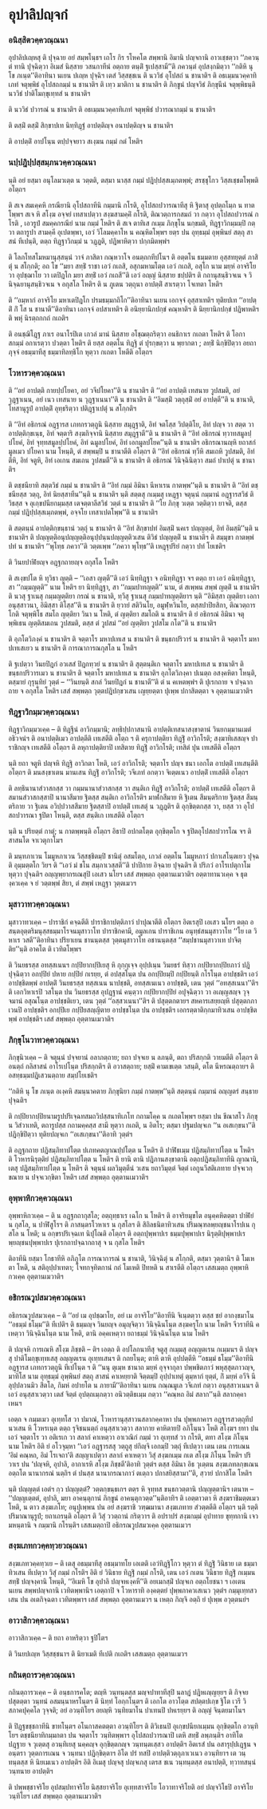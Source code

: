 <h1>อุปาลิปญฺจกํ</h1>
<h3>อนิสฺสิตวคฺควณฺณนา</h3>
<p> อุปาลิปเญฺหสุ   ติ ปุจฺฉาย อยํ สมฺพโนฺธฯ เถโร กิร รโหคโต สพฺพานิ อิมานิ ปญฺจกานิ อาวเชฺชตฺวา ‘‘ภควนฺตํ ทานิ ปุจฺฉิตฺวา อิเมสํ นิสฺสาย วสนกาทีนํ อตฺถาย ตนฺติํ ฐเปสฺสามี’’ติ ภควนฺตํ อุปสงฺกมิตฺวา ‘‘กติหิ นุ โข ภเนฺต’’ติอาทินา นเยน ปเญฺห ปุจฺฉิฯ เตสํ วิสฺสชฺชเน ติ นววิธํ อุโปสถํ น ชานาติฯ ติ อธเมฺมนวคฺคาทิเภทํ จตุพฺพิธํ อุโปสถกมฺมํ น ชานาติฯ ติ เทฺว มาติกา น ชานาติฯ ติ ภิกฺขูนํ ปญฺจวิธํ ภิกฺขุนีนํ จตุพฺพิธนฺติ นววิธํ ปาติโมกฺขุเทฺทสํ น ชานาติฯ</p>


<p>ติ นววิธํ ปวารณํ น ชานาติฯ ติ อธเมฺมนวคฺคาทิเภทํ จตุพฺพิธํ ปวารณากมฺมํ น ชานาติฯ</p>


<p>ติ ตสฺมิํ ตสฺมิํ สิกฺขาปเท นิทฺทิฎฺฐํ อาปตฺติญฺจ อนาปตฺติญฺจ น ชานาติฯ</p>


<p>ติ อาปตฺติํ อาปโนฺน ตปฺปจฺจยาว สเงฺฆน กมฺมํ กตํ โหติฯ</p>


<h3>นปฺปฎิปฺปสฺสมฺภนวคฺควณฺณนา</h3>
<p>   นฺติ อยํ ยสฺมา อนุโลมวเตฺต น วตฺตติ, ตสฺมา นาสฺส กมฺมํ ปฎิปฺปสฺสเมฺภตพฺพํ; สรชฺชุโกว วิสฺสเชฺชตโพฺพติ อโตฺถฯ</p>


<p> ติ สเจ สมเคฺคหิ กรณียานิ อุโปสถาทีนิ กมฺมานิ กโรติ, อุโปสถปวารณาทีสุ หิ ฐิตาสุ อุปตฺถโมฺภ น ทาตโพฺพฯ สเจ หิ สโงฺฆ อจฺจยํ เทสาเปตฺวา สงฺฆสามคฺคิํ กโรติ, ติณวตฺถารกสมถํ วา กตฺวา อุโปสถปวารณํ กโรติ , เอวรูปํ สมคฺคกรณียํ นาม กมฺมํ โหติฯ ติ สเจ ตาทิเส กเมฺม ภิกฺขุโน นกฺขมติ, ทิฎฺฐาวิกมฺมมฺปิ  กตฺวา ตถารูปา สามคฺคี อุเปตพฺพา, เอวํ วิโลมคฺคาโห น คณฺหิตโพฺพฯ ยตฺร ปน อุทฺธมฺมํ อุพฺพินยํ สตฺถุ สาสนํ ทีเปนฺติ, ตตฺถ ทิฎฺฐาวิกมฺมํ น วฎฺฎติ, ปฎิพาหิตฺวา ปกฺกมิตพฺพํฯ</p>


<p>ติ โลภโทสโมหมานุสฺสนฺนํ วาจํ ภาสิตา กณฺหวาโจ อนตฺถกทีปโนฯ ติ อตฺตโน ธมฺมตาย อุสฺสทยุตฺตํ ภาสิตุํ น สโกฺกติ; อถ โข ‘‘มยา สทฺธิํ ราชา เอวํ กเถสิ, อสุกมหามโตฺต เอวํ กเถสิ, อสุโก นาม มยฺหํ อาจริโย วา อุปชฺฌาโย วา เตปิฎโก มยา สทฺธิํ เอวํ กเถสี’’ติ เอวํ อญฺญํ นิสฺสาย ชปฺปติฯ ติ กถานุสนฺธิวจเน จ วินิจฺฉยานุสนฺธิวจเน จ อกุสโล โหติฯ ติ น ภูเตน วตฺถุนา อาปตฺติํ สาเรตฺวา โจเทตา โหติฯ</p>


<p>ติ ‘‘อมฺหากํ อาจริโย มหาเตปิฎโก ปรมธมฺมกถิโก’’ติอาทินา นเยน เอกจฺจํ อุสฺสาเทติฯ ทุติยปเท ‘‘อาปตฺติํ กิํ โส น ชานาตี’’ติอาทินา เอกจฺจํ อปสาเทติฯ ติ อนิยฺยานิกปกฺขํ คณฺหาติฯ ติ นิยฺยานิกปกฺขํ ปฎิพาหติฯ ติ พหุํ นิรตฺถกกถํ กเถติฯ</p>


<p>ติ อนชฺฌิโฎฺฐ ภาเร อนาโรปิเต เกวลํ มานํ นิสฺสาย อโชฺฌตฺถริตฺวา อนธิกาเร กเถตา โหติฯ ติ โอกาสกมฺมํ อกาเรตฺวา ปวตฺตา โหติฯ ติ ยสฺส อตฺตโน ทิฎฺฐิ ตํ ปุรกฺขตฺวา น พฺยากตา ; ลทฺธิํ นิกฺขิปิตฺวา อยถาภุจฺจํ อธมฺมาทีสุ ธมฺมาทิลทฺธิโก หุตฺวา กเถตา โหตีติ อโตฺถฯ</p>


<h3>โวหารวคฺควณฺณนา</h3>
<p> ติ ‘‘อยํ อาปตฺติ กายปฺปโยคา, อยํ วจีปโยคา’’ติ น ชานาติฯ ติ ‘‘อยํ อาปตฺติ เทสนาย วูปสมติ, อยํ วุฎฺฐาเนน, อยํ เนว เทสนาย น วุฎฺฐาเนนา’’ติ น ชานาติฯ   ติ ‘‘อิมสฺมิํ วตฺถุสฺมิํ อยํ อาปตฺตี’’ติ น ชานาติ, โทสานุรูปํ อาปตฺติํ อุทฺธริตฺวา ปติฎฺฐาเปตุํ  น สโกฺกติฯ</p>


<p>ติ ‘‘อิทํ อธิกรณํ อฎฺฐารส เภทกรวตฺถูนิ นิสฺสาย สมุฎฺฐาติ, อิทํ จตโสฺส วิปตฺติโย, อิทํ ปญฺจ วา สตฺต วา อาปตฺติกฺขเนฺธ, อิทํ จตฺตาริ สงฺฆกิจฺจานิ นิสฺสาย สมุฎฺฐาตี’’ติ น ชานาติฯ ติ ‘‘อิทํ อธิกรณํ ทฺวาทสมูลปฺปโยคํ, อิทํ จุทฺทสมูลปฺปโยคํ, อิทํ ฉมูลปโยคํ, อิทํ เอกมูลปโยค’’นฺติ น ชานาติฯ อธิกรณานญฺหิ ยถาสกํมูลเมว ปโยคา นาม โหนฺติ, ตํ สพฺพมฺปิ น ชานาตีติ อโตฺถฯ ติ ‘‘อิทํ อธิกรณํ ทฺวีหิ สมเถหิ วูปสมติ, อิทํ ตีหิ, อิทํ จตูหิ, อิทํ เอเกน สมเถน วูปสมตี’’ติ น ชานาติฯ ติ อธิกรณํ วินิจฺฉินิตฺวา สมถํ ปาเปตุํ น ชานาติฯ</p>


<p>ติ ตชฺชนียาทิ สตฺตวิธํ กมฺมํ น ชานาติฯ ติ ‘‘อิทํ กมฺมํ อิมินา นีหาเรน กาตพฺพ’’นฺติ น ชานาติฯ ติ ‘‘อิทํ ตชฺชนียสฺส วตฺถุ, อิทํ นิยสฺสาทีน’’นฺติ น ชานาติฯ นฺติ สตฺตสุ กเมฺมสุ เหฎฺฐา จตุนฺนํ กมฺมานํ อฎฺฐารสวิธํ ติวิธสฺส จ อุเกฺขปนียกมฺมสฺส เตจตฺตาลีสวิธํ วตฺตํ น ชานาติฯ ติ ‘‘โย ภิกฺขุ วเตฺต วตฺติตฺวา ยาจติ, ตสฺส กมฺมํ ปฎิปฺปสฺสเมฺภตพฺพํ, อจฺจโย เทสาเปตโพฺพ’’ติ น ชานาติฯ</p>


<p>ติ สตฺตนฺนํ อาปตฺติกฺขนฺธานํ วตฺถุํ น ชานาติฯ ติ ‘‘อิทํ  สิกฺขาปทํ อิมสฺมิํ นคเร ปญฺญตฺตํ, อิทํ อิมสฺมิ’’นฺติ น ชานาติฯ ติ ปญฺญตฺติอนุปญฺญตฺติอนุปฺปนฺนปญฺญตฺติวเสน ติวิธํ ปญฺญตฺติํ น ชานาติฯ ติ สมฺมุขา กาตพฺพํ ปทํ น ชานาติฯ ‘‘พุโทฺธ ภควา’’ติ วตฺตเพฺพ ‘‘ภควา พุโทฺธ’’ติ เหฎฺฐุปริยํ กตฺวา ปทํ โยเชติฯ</p>


<p>ติ วินยปาฬิยญฺจ อฎฺฐกถายญฺจ อกุสโล โหติฯ</p>


<p>ติ สเงฺขปโต หิ ทุวิธา ญตฺติ – ‘‘เอสา ญตฺตี’’ติ เอวํ นิทฺทิฎฺฐา จ อนิทฺทิฎฺฐา จฯ ตตฺถ ยา เอวํ อนิทฺทิฎฺฐา, สา ‘‘กมฺมญตฺติ’’ นาม โหติฯ ยา นิทฺทิฎฺฐา, สา ‘‘กมฺมปาทญตฺติ’’ นาม, ตํ สเพฺพน สพฺพํ ญตฺติํ น ชานาติฯ   ติ นวสุ ฐาเนสุ กมฺมญตฺติยา กรณํ น ชานาติ, ทฺวีสุ ฐาเนสุ  กมฺมปาทญตฺติยาฯ นฺติ ‘‘อิมิสฺสา ญตฺติยา เอกา อนุสฺสาวนา, อิมิสฺสา ติโสฺส’’ติ น ชานาติฯ ติ ยฺวายํ สติวินโย, อมูฬฺหวินโย, ตสฺสปาปิยสิกา, ติณวตฺถารโกติ จตุพฺพิโธ สมโถ ญตฺติยา วินา น โหติ, ตํ ญตฺติยา สมโถติ น ชานาติฯ ติ ยํ อธิกรณํ อิมินา จตุพฺพิเธน ญตฺติสมเถน วูปสมติ, ตสฺส ตํ วูปสมํ ‘‘อยํ ญตฺติยา วูปสโม กโต’’ติ น ชานาติฯ</p>


<p>ติ อุภโตวิภงฺคํ น ชานาติฯ ติ จตฺตาโร มหาปเทเส น ชานาติฯ ติ ขนฺธกปริวารํ น ชานาติฯ ติ จตฺตาโร มหาปเทเสเยว น ชานาติฯ ติ การณาการณกุสโล น โหติฯ</p>


<p>ติ ฐเปตฺวา วินยปิฎกํ อวเสสํ ปิฎกทฺวยํ น ชานาติฯ ติ สุตฺตนฺติเก จตฺตาโร มหาปเทเส น ชานาติฯ ติ ขนฺธกปริวารเมว น ชานาติฯ ติ จตฺตาโร มหาปเทเส น ชานาติฯ อุภโตวิภงฺคา ปเนตฺถ อสงฺคหิตา โหนฺติ, ตสฺมายํ กุรุนฺทิยํ วุตฺตํ – ‘‘วินยนฺติ สกลํ วินยปิฎกํ น ชานาตี’’ติ ตํ น คเหตพฺพํฯ ติ ปุเรกถาย จ ปจฺฉากถาย  จ อกุสโล โหติฯ เสสํ สพฺพตฺถ วุตฺตปฎิปกฺขวเสน เญยฺยตฺตา ปุเพฺพ ปกาสิตตฺตา จ อุตฺตานเมวาติฯ</p>

</p>


<h3>ทิฎฺฐาวิกมฺมวคฺควณฺณนา</h3>
<p> ทิฎฺฐาวิกมฺมวเคฺค – ติ ทิฎฺฐีนํ อาวิกมฺมานิ; ลทฺธิปฺปกาสนานิ อาปตฺติเทสนาสงฺขาตานํ วินยกมฺมานเมตํ อธิวจนํฯ ติ อนาปตฺติเมว อาปตฺตีติ เทเสตีติ อโตฺถ ฯ ติ ครุกาปตฺติยา ทิฎฺฐิํ อาวิกโรติ; สงฺฆาทิเสสญฺจ ปาราชิกญฺจ เทเสตีติ อโตฺถฯ ติ ลหุกาปตฺติยาปิ เทสิตาย ทิฎฺฐิํ อาวิกโรติ; เทสิตํ ปุน เทเสตีติ  อโตฺถฯ</p>


<p>นฺติ ยถา จตูหิ ปญฺจหิ ทิฎฺฐิ อาวิกตา โหติ, เอวํ อาวิกโรติ; จตฺตาโร ปญฺจ ชนา เอกโต อาปตฺติํ เทเสนฺตีติ อโตฺถฯ ติ มนสงฺขาเตน มานเสน ทิฎฺฐิํ อาวิกโรติ; วจีเภทํ อกตฺวา จิเตฺตเนว อาปตฺติํ เทเสตีติ อโตฺถฯ</p>


<p>ติ ลทฺธินานาสํวาสกสฺส วา กมฺมนานาสํวาสกสฺส วา สนฺติเก ทิฎฺฐิํ อาวิกโรติ; อาปตฺติํ เทเสตีติ อโตฺถฯ ติ สมานสํวาสกสฺสาปิ นานาสีมาย ฐิตสฺส สนฺติเก อาวิกโรติฯ มาฬกสีมาย หิ ฐิเตน สีมนฺตริกาย ฐิตสฺส สีมนฺตริกาย วา ฐิเตน อวิปฺปวาสสีมาย ฐิตสฺสาปิ อาปตฺติํ เทเสตุํ น วฎฺฎติฯ ติ อุกฺขิตฺตกสฺส วา, ยสฺส วา อุโปสถปวารณา ฐปิตา โหนฺติ, ตสฺส สนฺติเก เทเสตีติ อโตฺถฯ</p>


<p> นฺติ น ปริยตฺตํ กาตุํ; น กาตพฺพนฺติ อโตฺถฯ อิธาปิ อปกตโตฺต อุกฺขิตฺตโก จ ฐปิตอุโปสถปวารโณ จฯ ติ สาสนโต จาเวตุกาโมฯ</p>


<p>   ติ มนฺทภาเวน โมมูหภาเวน วิสฺสชฺชิตมฺปิ ชานิตุํ อสมโตฺถ, เกวลํ อตฺตโน โมมูหภาวํ ปกาเสโนฺตเยว ปุจฺฉติ อุมฺมตฺตโก วิยฯ ติ ‘‘เอวํ มํ ชโน สมฺภาเวสฺสตี’’ติ ปาปิกาย อิจฺฉาย ปุจฺฉติฯ ติ ปริภวํ อาโรเปตุกาโม หุตฺวา ปุจฺฉติฯ อญฺญพฺยากรเณสุปิ เอเสว นโยฯ เสสํ สพฺพตฺถ อุตฺตานเมวาติฯ อตฺตาทานวเคฺค จ ธุตงฺควเคฺค จ ยํ วตฺตพฺพํ สิยา, ตํ สพฺพํ เหฎฺฐา วุตฺตเมวฯ</p>

</p>


<h3>มุสาวาทวคฺควณฺณนา</h3>
<p> มุสาวาทวเคฺค  – ปาราชิกํ คจฺฉตีติ  ปาราชิกาปตฺติภาวํ ปาปุณาตีติ อโตฺถฯ อิตเรสุปิ เอเสว นโยฯ ตตฺถ อสนฺตอุตฺตริมนุสฺสธมฺมาโรจนมุสาวาโท ปาราชิกคามี, อมูลเกน ปาราชิเกน อนุทฺธํสนมุสาวาโท  ‘‘โย เต วิหาเร วสตี’’ติอาทินา ปริยาเยน ชานนฺตสฺส วุตฺตมุสาวาโท  อชานนฺตสฺส  ‘‘สมฺปชานมุสาวาเท ปาจิตฺติย’’นฺติ อาคโต ติ เวทิตโพฺพฯ</p>


<p>ติ วินยธรสฺส อทสฺสเนนฯ กปฺปิยากปฺปิเยสุ หิ กุกฺกุเจฺจ อุปฺปเนฺน  วินยธรํ ทิสฺวา กปฺปิยากปฺปิยภาวํ ปฎิปุจฺฉิตฺวา อกปฺปิยํ ปหาย กปฺปิยํ กเรยฺย, ตํ อปสฺสโนฺต ปน อกปฺปิยมฺปิ กปฺปิยนฺติ กโรโนฺต อาปชฺชติฯ เอวํ อาปชฺชิตพฺพํ อาปตฺติํ วินยธรสฺส ทสฺสเนน นาปชฺชติ, อทสฺสเนเนว อาปชฺชติ, เตน วุตฺตํ ‘‘อทสฺสเนนา’’ติฯ ติ เอกวิหาเรปิ วสโนฺต ปน วินยธรสฺส อุปฎฺฐานํ คนฺตฺวา กปฺปิยากปฺปิยํ อปุจฺฉิตฺวา วา อเญฺญสญฺจ วุจฺจมานํ อสุณโนฺต อาปชฺชติเยว, เตน วุตฺตํ ‘‘อสฺสวเนนา’’ติฯ ติ ปสุตฺตกตายฯ สหคารเสยฺยญฺหิ ปสุตฺตกภาเวนปิ อาปชฺชติฯ อกปฺปิเย กปฺปิยสญฺญิตาย อาปชฺชโนฺต ปน  อาปชฺชติฯ  เอกรตฺตาติกฺกมาทิวเสน อาปชฺชิตพฺพํ อาปชฺชติฯ เสสํ สพฺพตฺถ อุตฺตานเมวาติฯ</p>

</p>


<h3>ภิกฺขุโนวาทวคฺควณฺณนา</h3>
<p> ภิกฺขุนิวเคฺค  – ติ จตุนฺนํ ปจฺจยานํ อลาภตฺถาย; ยถา ปจฺจเย น ลภนฺติ, ตถา ปริสกฺกติ วายมตีติ อโตฺถฯ ติ อนตฺถํ กลิสาสนํ อาโรเปโนฺต ปริสกฺกติฯ ติ อวาสตฺถาย; ยสฺมิํ คามเขเตฺต วสนฺติ, ตโต นีหรณตฺถายฯ ติ อสทฺธมฺมปฎิเสวนตฺถาย สมฺปโยเชติฯ</p>


<p> ‘‘กติหิ  นุ โข ภเนฺต อเงฺคหิ สมนฺนาคตาย ภิกฺขุนิยา กมฺมํ กาตพฺพ’’นฺติ สตฺตนฺนํ กมฺมานํ อญฺญตรํ สนฺธาย ปุจฺฉติฯ</p>


<p> ติ กปฺปิยากปฺปิยนามรูปปริเจฺฉทสมถวิปสฺสนาทิเภโท กถามโคฺค น กเถตโพฺพฯ ยสฺมา ปน ขีณาสโว ภิกฺขุ น วิสํวาเทติ, ตถารูปสฺส กถามคฺคสฺส สามี หุตฺวา กเถติ, น อิตโร; ตสฺมา ปฐมปญฺจเก ‘‘น อเสเกฺขนา’’ติ ปฎิกฺขิปิตฺวา ทุติยปญฺจเก ‘‘อเสเกฺขนา’’ติอาทิ วุตฺตํฯ</p>


<p>ติ อฎฺฐกถาย ปฎิสมฺภิทาปโตฺต ปเภทคตญาณปฺปโตฺต น โหติฯ ติ ปาฬิธเมฺม ปฎิสมฺภิทาปโตฺต น โหติฯ ติ โวหารนิรุตฺติยํ ปฎิสมฺภิทาปโตฺต น โหติฯ ติ ยานิ ตานิ ปฎิภานสงฺขาตานิ อตฺถปฎิสมฺภิทาทีนิ ญาณานิ, เตสุ ปฎิสมฺภิทาปโตฺต น โหติฯ   ติ จตุนฺนํ ผลวิมุตฺตีนํ วเสน ยถาวิมุตฺตํ จิตฺตํ เอกูนวีสติเภทาย ปจฺจเวกฺขณาย น ปจฺจเวกฺขิตา โหติฯ เสสํ สพฺพตฺถ อุตฺตานเมวาติฯ</p>

</p>


<h3>อุพฺพาหิกวคฺควณฺณนา</h3>
<p> อุพฺพาหิกวเคฺค – ติ น อฎฺฐกถากุสโล; อตฺถุทฺธาเร เฉโก น โหติฯ ติ อาจริยมุขโต อนุคฺคหิตตฺตา ปาฬิยํ น กุสโล, น ปาฬิสูโรฯ   ติ ภาสนฺตรโวหาเร น กุสโลฯ ติ สิถิลธนิตาทิวเสน ปริมณฺฑลพฺยญฺชนาโรปเน กุสโล น โหติ; น อกฺขรปริเจฺฉเท นิปุโณติ อโตฺถฯ ติ อตฺถปุพฺพาปเร ธมฺมปุพฺพาปเร นิรุตฺติปุพฺพาปเร พฺยญฺชนปุพฺพาปเร ปุเรกถาปจฺฉากถาสุ จ น กุสโล โหติฯ</p>


<p>ติอาทีนิ ยสฺมา โกธาทีหิ อภิภูโต การณาการณํ น ชานาติ, วินิจฺฉิตุํ น สโกฺกติ, ตสฺมา วุตฺตานิฯ   ติ โมเหตา โหติ, น สติอุปฺปาเทตา; โจทกจุทิตกานํ กถํ โมเหติ ปิทหติ น สาเรตีติ อโตฺถฯ เสสเมตฺถ อุพฺพาหิกวเคฺค อุตฺตานเมวาติฯ</p>

</p>


<h3>อธิกรณวูปสมวคฺควณฺณนา</h3>
<p> อธิกรณวูปสมวเคฺค – ติ ‘‘อยํ เม อุปชฺฌาโย, อยํ เม อาจริโย’’ติอาทีนิ จิเนฺตตฺวา ตสฺส ชยํ อากงฺขมาโน ‘‘อธมฺมํ ธโมฺม’’ติ ทีเปติฯ ติ ธมฺมญฺจ วินยญฺจ อมุญฺจิตฺวา วินิจฺฉินโนฺต สงฺฆครุโก นาม โหติฯ จีวราทีนิ คเหตฺวา วินิจฺฉินโนฺต  นาม โหติ, ตานิ อคฺคเหตฺวา ยถาธมฺมํ วินิจฺฉินโนฺต  นาม โหติฯ</p>


<p> ติ ปญฺจหิ การเณหิ สโงฺฆ ภิชฺชติ – ติฯ เอตฺถ ติ อปโลกนาทีสุ จตูสุ กเมฺมสุ อญฺญตเรน กเมฺมนฯ ติ ปญฺจสุ ปาติโมกฺขุเทฺทเสสุ อญฺญตเรน อุเทฺทเสนฯ ติ กถยโนฺต; ตาหิ ตาหิ อุปปตฺตีหิ ‘‘อธมฺมํ ธโมฺม’’ติอาทีนิ อฎฺฐารส เภทกรวตฺถูนิ ทีเปโนฺต ฯ ติ ‘‘นนุ ตุเมฺห ชานาถ มยฺหํ อุจฺจากุลา ปพฺพชิตภาวํ พหุสฺสุตภาวญฺจ, มาทิโส นาม อุทฺธมฺมํ อุพฺพินยํ สตฺถุ สาสนํ คาเหยฺยาติ จิตฺตมฺปิ อุปฺปาเทตุํ ตุมฺหากํ ยุตฺตํ, กิํ มยฺหํ อวีจิ นีลุปฺปลวนมิว สีตโล, กิมหํ อปายโต น ภายามี’’ติอาทินา นเยน กณฺณมูเล วจีเภทํ กตฺวา อนุสฺสาวเนนฯ ติ เอวํ อนุสฺสาเวตฺวา  เตสํ จิตฺตํ อุปตฺถเมฺภตฺวา อนิวตฺติธเมฺม กตฺวา ‘‘คณฺหถ อิมํ สลาก’’นฺติ สลากคฺคาเหนฯ</p>


<p>เอตฺถ จ กมฺมเมว อุเทฺทโส วา ปมาณํ, โวหารานุสฺสาวนสลากคฺคาหา ปน ปุพฺพภาคาฯ อฎฺฐารสวตฺถุทีปนวเสน หิ โวหรเนฺต ตตฺถ รุจิชนนตฺถํ  อนุสฺสาเวตฺวา สลากาย คาหิตายปิ อภิโนฺนว โหติ สโงฺฆฯ ยทา ปน เอวํ จตฺตาโร วา อติเรเก วา สลากํ คาเหตฺวา อาเวณิกํ กมฺมํ วา อุเทฺทสํ วา กโรติ, ตทา สโงฺฆ ภิโนฺน นาม โหติฯ อิติ ยํ  อโวจุมฺหา ‘‘เอวํ อฎฺฐารสสุ วตฺถูสุ ยํกิญฺจิ เอกมฺปิ วตฺถุํ ทีเปตฺวา เตน เตน การเณน ‘อิมํ คณฺหถ, อิมํ โรเจถา’ติ สญฺญาเปตฺวา สลากํ คาเหตฺวา วิสุํ สงฺฆกเมฺม กเต สโงฺฆ ภิโนฺน โหติฯ ปริวาเร ปน ‘ปญฺจหิ, อุปาลิ, อากาเรหิ สโงฺฆ ภิชฺชตี’ติอาทิ วุตฺตํฯ ตสฺส อิมินา อิธ วุเตฺตน สงฺฆเภทลกฺขเณน อตฺถโต นานากรณํ นตฺถิฯ ตํ ปนสฺส นานากรณาภาวํ ตเตฺถว ปกาสยิสฺสามา’’ติ, สฺวายํ ปกาสิโต โหติฯ</p>


<p>นฺติ ปญฺญตฺตํ เอตํฯ กฺว ปญฺญตฺตํ? วตฺตกฺขนฺธเกฯ ตตฺร หิ จุทฺทส ขนฺธกวตฺตานิ ปญฺญตฺตานิฯ เตนาห – ‘‘ปญฺญเตฺตตํ, อุปาลิ, มยา อาคนฺตุกานํ ภิกฺขูนํ อาคนฺตุกวตฺต’’นฺติอาทิฯ ติ เอตฺตาวตา หิ สงฺฆราชิมตฺตเมว โหติ, น ตาว สงฺฆเภโท; อนุปุเพฺพน ปน อยํ สงฺฆราชิ วฑฺฒมานา สงฺฆเภทาย สํวตฺตตีติ อโตฺถฯ นฺติ รตฺติปริมาณานุรูปํ; ยถาเถรนฺติ อโตฺถฯ ติ วิสุํ ววตฺถานํ กริตฺวาฯ ติ อปราปรํ สงฺฆกมฺมํ อุปาทาย ขุทฺทกานิ เจว มหนฺตานิ จ กมฺมานิ กโรนฺติฯ เสสเมตฺถาปิ อธิกรณวูปสมวเคฺค อุตฺตานเมวฯ</p>


<h3>สงฺฆเภทกวคฺคทฺวยวณฺณนา</h3>
<p> สงฺฆเภทวคฺคทฺวเย  – ติ เตสุ อธมฺมาทีสุ อธมฺมาทโย เอเตติ เอวํทิฎฺฐิโกว หุตฺวา ตํ ทิฎฺฐิํ วินิธาย เต ธมฺมาทิวเสน ทีเปตฺวา วิสุํ กมฺมํ กโรติฯ อิติ ยํ วินิธาย ทิฎฺฐิํ กมฺมํ กโรติ, เตน เอวํ กเตน วินิธาย ทิฎฺฐิํ กเมฺมน สทฺธิํ ปญฺจงฺคานิ โหนฺติ, ‘‘อิเมหิ โข อุปาลิ ปญฺจหเงฺคหี’’ติ อยเมกสฺมิํ ปญฺจเก อตฺถโยชนา ฯ เอเตน นเยน สพฺพปญฺจกานิ เวทิตพฺพานิฯ เอตฺถาปิ จ โวหาราทิ องฺคตฺตยํ ปุพฺพภาควเสเนว วุตฺตํฯ กมฺมุเทฺทสวเสน ปน อเตกิจฺฉตา เวทิตพฺพาฯ เสสํ สพฺพตฺถ อุตฺตานเมวฯ น เหตฺถ กิญฺจิ อตฺถิ ยํ ปุเพฺพ อวุตฺตนยํฯ</p>


<h3>อาวาสิกวคฺควณฺณนา</h3>
<p> อาวาสิกวเคฺค  – ติ ยถา อาหริตฺวา ฐปิโตฯ</p>


<p> ติ วินยปเญฺห วิสฺสชฺชนาฯ ติ นิยาเมติ ทีเปติ กเถติฯ เสสเมตฺถ อุตฺตานเมวฯ</p>


<h3>กถินตฺถารวคฺควณฺณนา</h3>
<p> กถินตฺถารวเคฺค – ติ อนฺธการคโต; ตญฺหิ วนฺทนฺตสฺส มญฺจปาทาทีสุปิ นลาฎํ ปฎิหเญฺญยฺยฯ ติ กิจฺจยปสุตตฺตา วนฺทนํ อสมนฺนาหรโนฺตฯ ติ นิทฺทํ โอกฺกโนฺตฯ ติ เอกโต อาวโตฺต สปตฺตปเกฺข ฐิโต เวรี วิสภาคปุคฺคโล วุจฺจติ; อยํ อวนฺทิโยฯ อยญฺหิ วนฺทิยมาโน ปาเทนปิ ปหเรยฺยฯ ติ อญฺญํ จินฺตยมาโนฯ</p>


<p>ติ ปิฎฺฐขชฺชกาทีนิ ขาทโนฺตฯ  อโนกาสคตตฺตา อวนฺทิโยฯ ติ ติวิเธนปิ อุเกฺขปนียกเมฺมน อุกฺขิตฺตโก อวนฺทิโยฯ ตชฺชนียาทิกมฺมกตา ปน จตฺตาโร วนฺทิตพฺพาฯ อุโปสถปวารณาปิ เตหิ สทฺธิํ ลพฺภนฺติฯ อาทิโต ปฎฺฐาย จ วุเตฺตสุ อวนฺทิเยสุ นคฺคญฺจ อุกฺขิตฺตกญฺจ วนฺทนฺตเสฺสว อาปตฺติฯ อิตเรสํ ปน อสารุปฺปเฎฺฐน จ อนฺตรา วุตฺตการเณน จ วนฺทนา ปฎิกฺขิตฺตาฯ อิโต ปรํ  ทสปิ อาปตฺติวตฺถุภาเวเนว อวนฺทิยาฯ เต วนฺทนฺตสฺส หิ นิยเมเนว อาปตฺติฯ อิติ อิเมสุ ปญฺจสุ ปญฺจเกสุ เตรส ชเน วนฺทนฺตสฺส อนาปตฺติ, ทฺวาทสนฺนํ วนฺทนาย อาปตฺติฯ</p>


<p>   ติ ปพฺพชฺชาจริโย อุปสมฺปทาจริโย นิสฺสยาจริโย อุเทฺทสาจริโย โอวาทาจริโยติ อยํ ปญฺจวิโธปิ อาจริโย วนฺทิโยฯ เสสํ สพฺพตฺถ อุตฺตานเมวาติฯ</p>

</p>

</p>





